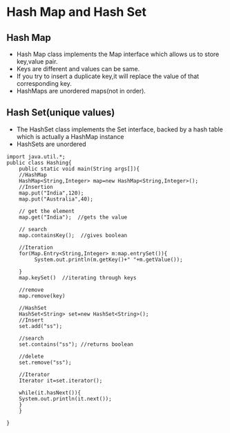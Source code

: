# Hash Map and Hash Set

## Hash Map
- Hash Map class implements the Map interface which allows us to store key,value pair.
- Keys are different and values can be same.
- If you try to insert a duplicate key,it will replace the value of that corresponding key.
- HashMaps are unordered maps(not in order).

## Hash Set(unique values)
- The HashSet class implements the Set interface, backed by a hash table which is actually a HashMap instance 
- HashSets are unordered

```
import java.util.*;
public class Hashing{
    public static void main(String args[]){
    //HashMap
    HashMap<String,Integer> map=new HashMap<String,Integer>();
    //Insertion
    map.put("India",120);
    map.put("Australia",40);
    
    // get the element
    map.get("India");  //gets the value
    
    // search
    map.containsKey();  //gives boolean
    
    //Iteration
    for(Map.Entry<String,Integer> m:map.entrySet()){
         System.out.println(m.getKey()+" "+m.getValue());    
 
    }
    map.keySet()  //iterating through keys
    
    //remove
    map.remove(key)  
    
    //HashSet
    HashSet<String> set=new HashSet<String>();
    //Insert
    set.add("ss");
    
    //search
    set.contains("ss"); //returns boolean
    
    //delete
    set.remove("ss");
    
    //Iterator
    Iterator it=set.iterator();
    
    while(it.hasNext()){
    System.out.println(it.next());
    }
    }
    
}
```
